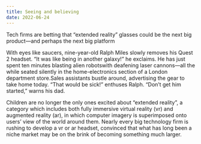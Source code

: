```yaml
---
title: Seeing and believing
date: 2022-06-24
---
```


Tech firms are betting that “extended reality” glasses could be the next big product—and perhaps the next big platform

<!--more-->

With eyes like saucers, nine-year-old Ralph Miles slowly removes his Quest 2 headset. “It was like being in another galaxy!” he exclaims. He has just spent ten minutes blasting alien robotswith deafening laser cannons—all the while seated silently in the home-electronics section of a London department store.Sales assistants bustle around, advertising
the gear to take home today. “That would be sick!” enthuses Ralph. “Don’t get him started,” warns his dad.

Children are no longer the only ones excited about “extended reality”, a category which includes both fully immersive virtual reality (vr) and augmented reality (ar), in which computer imagery is superimposed onto users’ view of the world around them. Nearly every big technology firm is rushing to develop a vr or ar headset, convinced that what has long been a niche market may be on the brink of becoming something much larger.

